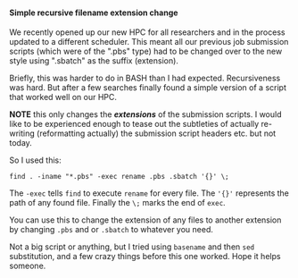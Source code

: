 #### Simple recursive filename extension change 

We recently opened up our new HPC for all researchers and
in the process updated to a different scheduler. 
This meant all our previous job submission scripts 
(which were of the ".pbs" type) had to be changed over to 
the new style using ".sbatch" as the suffix (extension). 

Briefly, this was harder to do in BASH than I had expected. Recursiveness was hard. 
But after a few searches finally found a simple version of a script that worked well
on our HPC. 

**NOTE** this only changes the ***extensions*** of the submission scripts. I would 
like to be experienced enough to tease out the subtleties of actually 
re-writing (reformatting actually) the submission script headers etc. but not today.

So I used this:

```
find . -iname "*.pbs" -exec rename .pbs .sbatch '{}' \;
```

The `-exec` tells `find` to execute `rename` for every file. The `'{}'` represents the path of any found file. 
Finally the `\;` marks the end of `exec`.

You can use this to change the extension of any files to another extension
by changing `.pbs` and or `.sbatch` to whatever you need. 

Not a big script or anything, but I tried using `basename` and then `sed` substitution, and a 
few crazy things before this one worked. Hope it helps someone. 